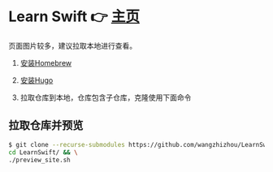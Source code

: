 # Learn Swift  👉 [主页](https://swiftui.jokerhub.cn)

页面图片较多，建议拉取本地进行查看。

1. [安装Homebrew](https://brew.sh)

2. [安装Hugo](https://gohugo.io/getting-started/installing/)

3. 拉取仓库到本地，仓库包含子仓库，克隆使用下面命令

## 拉取仓库并预览

```bash
$ git clone --recurse-submodules https://github.com/wangzhizhou/LearnSwift.git && \
cd LearnSwift/ && \
./preview_site.sh
```
